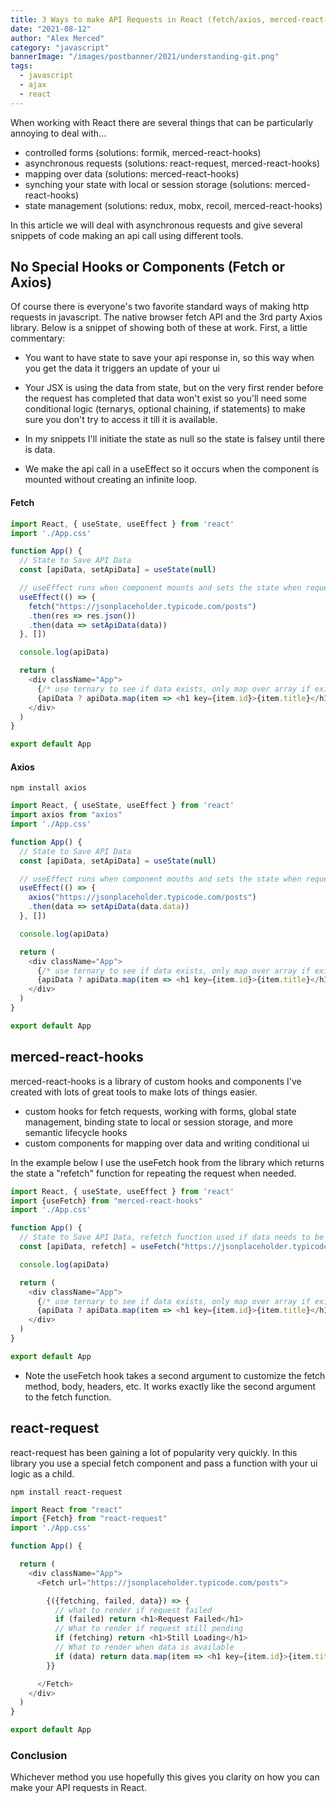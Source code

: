 ```yaml
---
title: 3 Ways to make API Requests in React (fetch/axios, merced-react-hooks, react-request)
date: "2021-08-12"
author: "Alex Merced"
category: "javascript"
bannerImage: "/images/postbanner/2021/understanding-git.png"
tags:
  - javascript
  - ajax
  - react
---
```


When working with React there are several things that can be particularly annoying to deal with...

- controlled forms (solutions: formik, merced-react-hooks)
- asynchronous requests (solutions: react-request, merced-react-hooks)
- mapping over data (solutions: merced-react-hooks)
- synching your state with local or session storage (solutions: merced-react-hooks)
- state management (solutions: redux, mobx, recoil, merced-react-hooks)

In this article we will deal with asynchronous requests and give several snippets of code making an api call using different tools. 

## No Special Hooks or Components (Fetch or Axios)

Of course there is everyone's two favorite standard ways of making http requests in javascript. The native browser fetch API and the 3rd party Axios library. Below is a snippet of showing both of these at work. First,  a little commentary:

- You want to have state to save your api response in, so this way when you get the data it triggers an update of your ui

- Your JSX is using the data from state, but on the very first render before the request has completed that data won't exist so you'll need some conditional logic (ternarys, optional chaining, if statements) to make sure you don't try to access it till it is available.

- In my snippets I'll initiate the state as null so the state is falsey until there is data.

- We make the api call in a useEffect so it occurs when the component is mounted without creating an infinite loop.

#### Fetch

```js
import React, { useState, useEffect } from 'react'
import './App.css'

function App() {
  // State to Save API Data
  const [apiData, setApiData] = useState(null)

  // useEffect runs when component mounts and sets the state when request completes
  useEffect(() => {
    fetch("https://jsonplaceholder.typicode.com/posts")
    .then(res => res.json())
    .then(data => setApiData(data))
  }, [])

  console.log(apiData)

  return (
    <div className="App">
      {/* use ternary to see if data exists, only map over array if exists, otherwise null */}
      {apiData ? apiData.map(item => <h1 key={item.id}>{item.title}</h1>) : null}
    </div>
  )
}

export default App
```

#### Axios 

`npm install axios`

```js
import React, { useState, useEffect } from 'react'
import axios from "axios"
import './App.css'

function App() {
  // State to Save API Data
  const [apiData, setApiData] = useState(null)

  // useEffect runs when component mouths and sets the state when request completes
  useEffect(() => {
    axios("https://jsonplaceholder.typicode.com/posts")
    .then(data => setApiData(data.data))
  }, [])

  console.log(apiData)

  return (
    <div className="App">
      {/* use ternary to see if data exists, only map over array if exists, otherwise null */}
      {apiData ? apiData.map(item => <h1 key={item.id}>{item.title}</h1>) : null}
    </div>
  )
}

export default App
```

## merced-react-hooks

merced-react-hooks is a library of custom hooks and components I've created with lots of great tools to make lots of things easier.

- custom hooks for fetch requests, working with forms, global state management, binding state to local or session storage, and more semantic lifecycle hooks
- custom components for mapping over data and writing conditional ui

In the example below I use the useFetch hook from the library which returns the state a "refetch" function for repeating the request when needed.

```js
import React, { useState, useEffect } from 'react'
import {useFetch} from "merced-react-hooks"
import './App.css'

function App() {
  // State to Save API Data, refetch function used if data needs to be refetched
  const [apiData, refetch] = useFetch("https://jsonplaceholder.typicode.com/posts")

  console.log(apiData)

  return (
    <div className="App">
      {/* use ternary to see if data exists, only map over array if exists, otherwise null */}
      {apiData ? apiData.map(item => <h1 key={item.id}>{item.title}</h1>) : null}
    </div>
  )
}

export default App
```
* Note the useFetch hook takes a second argument to customize the fetch method, body, headers, etc. It works exactly like the second argument to the fetch function.

## react-request

react-request has been gaining a lot of popularity very quickly. In this library you use a special fetch component and pass a function with your ui logic as a child.

`npm install react-request`

```js
import React from "react"
import {Fetch} from "react-request"
import './App.css'

function App() {

  return (
    <div className="App">
      <Fetch url="https://jsonplaceholder.typicode.com/posts">

        {({fetching, failed, data}) => {
          // what to render if request failed
          if (failed) return <h1>Request Failed</h1>
          // What to render if request still pending
          if (fetching) return <h1>Still Loading</h1>
          // What to render when data is available
          if (data) return data.map(item => <h1 key={item.id}>{item.title}</h1>)
        }}

      </Fetch>
    </div>
  )
}

export default App
```

### Conclusion

Whichever method you use hopefully this gives you clarity on how you can make your API requests in React.